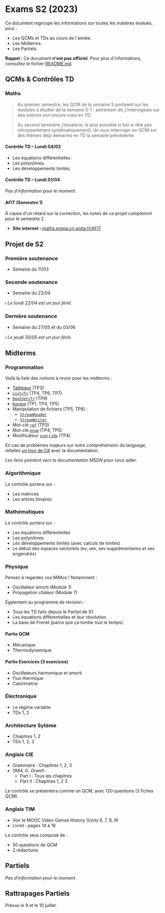 # Exams S2 (2023)

Ce document regroupe les informations sur toutes les matières évalués, pour :
- Les QCMs et TDs au cours de l'année.
- Les Midterms.
- Les Partiels.

**Rappel :** Ce document **n'est pas officiel**.
Pour plus d'informations, consultez le fichier [README.md](../../README.md).


## QCMs & Contrôles TD

### Maths

> Au premier semestre, les QCM de la semaine S portaient sur les modules à étudier de la semaine S-1 : autrement dit, j’interrogeais sur des notions non encore vues en TD.
>
> Au second semestre, j’essaierai, le plus possible (c’est-à-dire pas nécessairement systématiquement), de vous interroger en QCM sur des thèmes déjà démarrés en TD la semaine précédente.

#### Contrôle TD – Lundi 04/02

- Les équations différentielles.
- Les polynômes.
- Les développements limités.

#### Contrôle TD – Lundi 01/04

_Pas d'information pour le moment._

#### AFIT (Semestre 1)

À cause d'un retard sur la correction, les notes de ce projet compteront pour le semestre 2.

- **Site internet :** [maths.prepa.cri.epita.fr/AFIT](https://maths.prepa.cri.epita.fr/AFIT.html)


## Projet de S2

### Première soutenance

- Semaine du 11/03

### Seconde soutenance

- Semaine du 22/04

ℹ _Le lundi 22/04 est un jour férié._

### Dernière soutenance

- Semaine du 27/05 et du 03/06

ℹ _Le jeudi 30/05 est un jour férié._


## Midterms

### Programmation

Voilà la liste des notions à revoir pour les midterms :

- [Tableaux](https://docs.microsoft.com/fr-fr/dotnet/csharp/tour-of-csharp/arrays) (TP3)
- [`List<T>`](https://docs.microsoft.com/fr-fr/dotnet/api/system.collections.generic.list-1?view=netframework-4.7.2) (TP4, TP6, TP7)
- [`HashSet<T>`](https://docs.microsoft.com/fr-fr/dotnet/api/system.collections.generic.hashset-1?view=netframework-4.7.2) (TP9)
- [`Random`](https://docs.microsoft.com/fr-fr/dotnet/api/system.random?view=netframework-4.7.2) (TP1, TP4, TP5)
- Manipulation de fichiers (TP5, TP8) :
  - [`StreamReader`](https://docs.microsoft.com/fr-fr/dotnet/api/system.io.streamreader?view=netframework-4.7.2)
  - [`StreamWriter`](https://docs.microsoft.com/fr-fr/dotnet/api/system.io.streamwriter?view=netframework-4.7.2)
- Mot-clé [`ref`](https://docs.microsoft.com/fr-fr/dotnet/csharp/language-reference/keywords/ref) (TP3)
- Mot-clé [`enum`](https://docs.microsoft.com/fr-fr/dotnet/csharp/language-reference/keywords/enum) (TP4, TP5)
- Modificateur [`override`](https://docs.microsoft.com/fr-fr/dotnet/csharp/language-reference/keywords/override) (TP4)

En cas de problèmes majeurs sur votre compréhension du language, refaites [un tour de C#](https://docs.microsoft.com/fr-fr/dotnet/csharp/tour-of-csharp/) avec la documentation.

*Les liens pointent vers la documentation MSDN pour vous aider.*

### Algorithmique

Le contrôle portera sur :
- Les matrices
- Les arbres binaires

### Mathématiques

Le contrôle portera sur :
- Les équations différentielles
- Les polynômes
- Les développements limités (avec calculs de limites)
- Le début des espaces vectoriels (ev, sev, sev supplémentaires et sev engendrés)

### Physique

Pensez à regardez vos MiMos ! Notamment :
- Oscillateur amorti (Module 1)
- Propagation chaleur (Module 7)

Également au programme de révision :
- Tous les TD faits depuis le Partiel de S1.
- Les équations différentielles et leur résolution.
- La base de Frenet (parce que ça tombe tout le temps).

#### Partie QCM

- Mécanique
- Thermodynamique

#### Partie Exercices (3 exercices)

- Oscillateurs harmonique et amorti
- Flux thermique
- Calorimétrie

### Électronique

- Le régime variable
- TDs 1, 2

### Architecture Sytème

- Chapitres 1, 2
- TDs 1, 2, 3

### Anglais CIE

- Grammaire : Chapitres 1, 2, 3
- *1984, G. Orwell* :
  - Part I : Tous les chapitres
  - Part II : Chapitres 1, 2 3

Le contrôle se présentera comme un QCM, avec 120 questions (3 fiches QCM).

### Anglais TIM

- Voir le MOOC Video Games History (Units 6, 7, 8, 9)
- Livret : pages 14 à 18

Le contrôle sera composé de :
- 50 questions de QCM
- 2 rédactions


## Partiels

_Pas d'information pour le moment._


## Rattrapages Partiels

Prévus le 9 et le 10 juillet.
